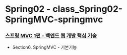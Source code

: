 # Spring02 - class_Spring02-SpringMVC-springmvc
### [스프링 MVC 1편 - 백엔드 웹 개발 핵심 기술](https://www.inflearn.com/course/%EC%8A%A4%ED%94%84%EB%A7%81-mvc-1)
 - Section6. SpringMVC - 기본기능 
